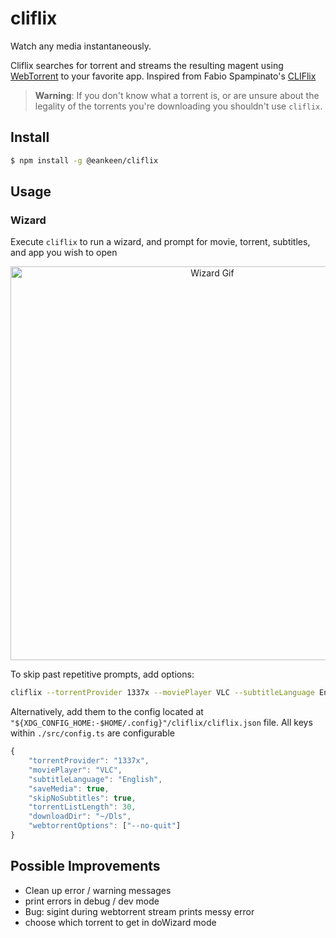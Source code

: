 # cliflix

Watch any media instantaneously.

Cliflix searches for torrent and streams the resulting magent using [WebTorrent](https://github.com/fabiospampinato/webtorrent-cli/tree/iina-pip) to your favorite app. Inspired from Fabio Spampinato's [CLIFlix](https://github.com/fabiospampinato/cliflix)

> **Warning**: If you don't know what a torrent is, or are unsure about the legality of the torrents you're downloading you shouldn't use `cliflix`.

## Install

```sh
$ npm install -g @eankeen/cliflix
```

## Usage

### Wizard

Execute `cliflix` to run a wizard, and prompt for movie, torrent, subtitles, and app you wish to open

<p align="center">
  <img src="resources/wizard.gif" width="630" alt="Wizard Gif">
</p>

To skip past repetitive prompts, add options:

```sh
cliflix --torrentProvider 1337x --moviePlayer VLC --subtitleLanguage English
```

Alternatively, add them to the config located at `"${XDG_CONFIG_HOME:-$HOME/.config}"/cliflix/cliflix.json` file. All keys within `./src/config.ts` are configurable

```js
{
	"torrentProvider": "1337x",
	"moviePlayer": "VLC",
	"subtitleLanguage": "English",
	"saveMedia": true,
	"skipNoSubtitles": true,
	"torrentListLength": 30,
	"downloadDir": "~/Dls",
	"webtorrentOptions": ["--no-quit"]
}
```

## Possible Improvements

- Clean up error / warning messages
- print errors in debug / dev mode
- Bug: sigint during webtorrent stream prints messy error
- choose which torrent to get in doWizard mode
